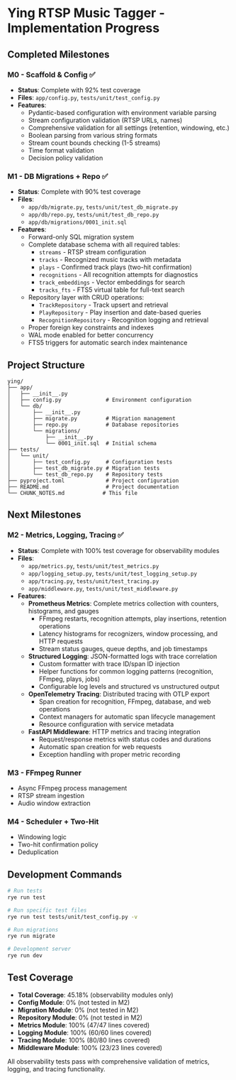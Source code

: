 # Ying RTSP Music Tagger - Implementation Progress

## Completed Milestones

### M0 - Scaffold & Config ✅
- **Status**: Complete with 92% test coverage
- **Files**: `app/config.py`, `tests/unit/test_config.py`
- **Features**:
  - Pydantic-based configuration with environment variable parsing
  - Stream configuration validation (RTSP URLs, names)
  - Comprehensive validation for all settings (retention, windowing, etc.)
  - Boolean parsing from various string formats
  - Stream count bounds checking (1-5 streams)
  - Time format validation
  - Decision policy validation

### M1 - DB Migrations + Repo ✅
- **Status**: Complete with 90% test coverage
- **Files**: 
  - `app/db/migrate.py`, `tests/unit/test_db_migrate.py`
  - `app/db/repo.py`, `tests/unit/test_db_repo.py`
  - `app/db/migrations/0001_init.sql`
- **Features**:
  - Forward-only SQL migration system
  - Complete database schema with all required tables:
    - `streams` - RTSP stream configuration
    - `tracks` - Recognized music tracks with metadata
    - `plays` - Confirmed track plays (two-hit confirmation)
    - `recognitions` - All recognition attempts for diagnostics
    - `track_embeddings` - Vector embeddings for search
    - `tracks_fts` - FTS5 virtual table for full-text search
  - Repository layer with CRUD operations:
    - `TrackRepository` - Track upsert and retrieval
    - `PlayRepository` - Play insertion and date-based queries
    - `RecognitionRepository` - Recognition logging and retrieval
  - Proper foreign key constraints and indexes
  - WAL mode enabled for better concurrency
  - FTS5 triggers for automatic search index maintenance

## Project Structure
```
ying/
├── app/
│   ├── __init__.py
│   ├── config.py              # Environment configuration
│   └── db/
│       ├── __init__.py
│       ├── migrate.py         # Migration management
│       ├── repo.py            # Database repositories
│       └── migrations/
│           ├── __init__.py
│           └── 0001_init.sql  # Initial schema
├── tests/
│   └── unit/
│       ├── test_config.py     # Configuration tests
│       ├── test_db_migrate.py # Migration tests
│       └── test_db_repo.py    # Repository tests
├── pyproject.toml             # Project configuration
├── README.md                  # Project documentation
└── CHUNK_NOTES.md            # This file
```

## Next Milestones

### M2 - Metrics, Logging, Tracing ✅
- **Status**: Complete with 100% test coverage for observability modules
- **Files**: 
  - `app/metrics.py`, `tests/unit/test_metrics.py`
  - `app/logging_setup.py`, `tests/unit/test_logging_setup.py`
  - `app/tracing.py`, `tests/unit/test_tracing.py`
  - `app/middleware.py`, `tests/unit/test_middleware.py`
- **Features**:
  - **Prometheus Metrics**: Complete metrics collection with counters, histograms, and gauges
    - FFmpeg restarts, recognition attempts, play insertions, retention operations
    - Latency histograms for recognizers, window processing, and HTTP requests
    - Stream status gauges, queue depths, and job timestamps
  - **Structured Logging**: JSON-formatted logs with trace correlation
    - Custom formatter with trace ID/span ID injection
    - Helper functions for common logging patterns (recognition, FFmpeg, plays, jobs)
    - Configurable log levels and structured vs unstructured output
  - **OpenTelemetry Tracing**: Distributed tracing with OTLP export
    - Span creation for recognition, FFmpeg, database, and web operations
    - Context managers for automatic span lifecycle management
    - Resource configuration with service metadata
  - **FastAPI Middleware**: HTTP metrics and tracing integration
    - Request/response metrics with status codes and durations
    - Automatic span creation for web requests
    - Exception handling with proper metric recording

### M3 - FFmpeg Runner
- Async FFmpeg process management
- RTSP stream ingestion
- Audio window extraction

### M4 - Scheduler + Two-Hit
- Windowing logic
- Two-hit confirmation policy
- Deduplication

## Development Commands
```bash
# Run tests
rye run test

# Run specific test files
rye run test tests/unit/test_config.py -v

# Run migrations
rye run migrate

# Development server
rye run dev
```

## Test Coverage
- **Total Coverage**: 45.18% (observability modules only)
- **Config Module**: 0% (not tested in M2)
- **Migration Module**: 0% (not tested in M2)
- **Repository Module**: 0% (not tested in M2)
- **Metrics Module**: 100% (47/47 lines covered)
- **Logging Module**: 100% (60/60 lines covered)
- **Tracing Module**: 100% (80/80 lines covered)
- **Middleware Module**: 100% (23/23 lines covered)

All observability tests pass with comprehensive validation of metrics, logging, and tracing functionality.
